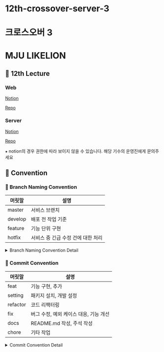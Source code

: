# 12th-crossover-server-3
# 크로스오버 3

# MJU LIKELION

## 📕 12th Lecture

### Web
[Notion](https://likelion-mju-12th.notion.site/WEB-10a88d96c88f491096654e6d7d683b50?pvs=4)

[Repo](https://github.com/mju-likelion/12th-web-session)

### Server
[Notion](https://likelion-mju-12th.notion.site/SERVER-86f934ae17d348a3923ec7bf14186b38?pvs=4)

[Repo](https://github.com/mju-likelion/12th-server-session)

⁕ notion의 경우 권한에 따라 보이지 않을 수 있습니다. 해당 기수의 운영진에게 문의주세요

## 📠 Convention

### 🤝 Branch Naming Convention

|  머릿말      | 설명        |
| ----------- | ---------- |
| master      | 서비스 브랜치    |
| develop     | 배포 전 작업 기준    |
| feature     | 기능 단위 구현    |
| hotfix      | 서비스 중 긴급 수정 건에 대한 처리   |

<details>
<summary>Branch Naming Convention Detail</summary>
<div markdown="1">

```
master(main) ── develop ── feature
└── hotfix
```
- [ ] [깃 플로우](https://techblog.woowahan.com/2553/)를 베이스로 하여 프로젝트 사이즈에 맞게 재정의했습니다.
- [ ] 브랜치 이름은 `cabab-case`를 따릅니다.

#### master(main)
- [ ] 실제 서비스가 이루어지는 브랜치입니다.
- [ ] 이 브랜치를 기준으로 develop 브랜치가 분기됩니다.
- [ ] 배포 중, 긴급하게 수정할 건이 생길시 hotfix 브랜치를 만들어 수정합니다.

#### develop
- [ ] 개발, 테스트, 릴리즈 등 배포 전 작업의 기준이 되는 브랜치입니다.
- [ ] 해당 브랜치를 default로 설정합니다.
- [ ] 이 브랜치에서 feature 브랜치가 분기됩니다.

#### feature
- [ ] 개별 개발자가 맡은 작업을 개발하는 브랜치입니다.
- [ ] feature/(feature-name) 과 같이 머릿말을 feature, 꼬릿말을 개발하는 기능으로 명명합니다.
- [ ] feature-name의 경우 cabab-case를 따릅니다.
- [ ] ex) feature/login-validation

#### hotfix
- [ ] 서비스 중 긴급히 수정해야 할 사항이 발생할 때 사용합니다.
- [ ] master에서 분기됩니다.

</div>
</details>

### 🤝 Commit Convention

|  머릿말     | 설명        |
| ----------- | ---------- |
| feat        | 기능 구현, 추가   |
| setting     | 패키지 설치, 개발 설정    |
| refactor    | 코드 리팩터링    |
| fix         | 버그 수정, 예외 케이스 대응, 기능 개선   |
| docs        | README.md 작성, 주석 작성   |
| chore       | 기타 작업  |

<details>
<summary>Commit Convention Detail</summary>
<div markdown="1">

- [ ] `feat: 회원가입 API 구현`과 같이 `머릿말: 내용` 형식으로 작성합니다.
- [ ] 리팩터링의 경우 기능의 변화 없이 구조를 개선할 때 사용됩니다. (ex: 입력 상태값을  커스텀 훅으로 분리)
- [ ] 여러 작업을 동시에 실행한 경우 한 줄에 한 내용씩 입력합니다. 가장 메인이 된 작업을 먼저 기입합니다.
```
- ❌ 잘못된 예시_1
feat: 버튼 컴포넌트 구현, API 중복 요청 현상 해결

- ❌ 잘못된 예시_2
feat: 버튼 컴포넌트 구현 || fix: API 중복 요청 현상 해결

- ⭕ 올바른 예시
feat: 버튼 컴포넌트 구현
fix: API 중복 요청 현상 해결
```

</div>
</details>
